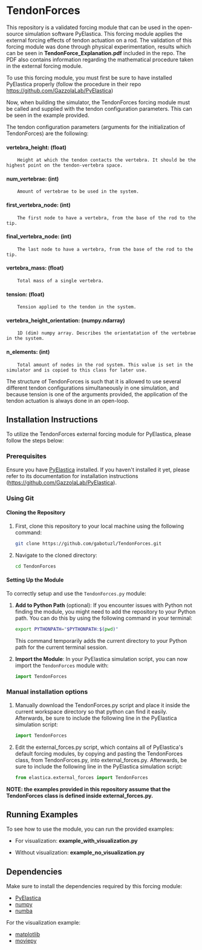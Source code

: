 # TendonForces
This repository is a validated forcing module that can be used in the open-source simulation software PyElastica. This forcing module applies the external forcing effects of tendon actuation on a rod. The validation of this forcing module was done through physical experimentation, results which can be seen in **TendonForce_Explanation.pdf** included in the repo. The PDF also contains information regarding the mathematical procedure taken in the external forcing module.


To use this forcing module, you must first be sure to have installed PyElastica properly (follow the procedure in their repo https://github.com/GazzolaLab/PyElastica)

Now, when building the simulator, the TendonForces forcing module must be called and supplied with the tendon configuration parameters. This can be seen in the example provided.

The tendon configuration parameters (arguments for the initialization of TendonForces) are the following:

#### vertebra_height: (float)
        Height at which the tendon contacts the vertebra. It should be the highest point on the tendon-vertebra space.
        
#### num_vertebrae: (int)
        Amount of vertebrae to be used in the system.
        
#### first_vertebra_node: (int)
        The first node to have a vertebra, from the base of the rod to the tip.
        
#### final_vertebra_node: (int)
        The last node to have a vertebra, from the base of the rod to the tip.
        
#### vertebra_mass: (float)
        Total mass of a single vertebra.
        
#### tension: (float)
        Tension applied to the tendon in the system.
        
#### vertebra_height_orientation: (numpy.ndarray)
        1D (dim) numpy array. Describes the orientatation of the vertebrae in the system.

#### n_elements: (int)
        Total amount of nodes in the rod system. This value is set in the simulator and is copied to this class for later use.

The structure of TendonForces is such that it is allowed to use several different tendon configurations simultaneously in one simulation, and because tension is one of the arguments provided, the application of the tendon actuation is always done in an open-loop.


## Installation Instructions

To utilize the TendonForces external forcing module for PyElastica, please follow the steps below:

### Prerequisites

Ensure you have [PyElastica](https://github.com/GazzolaLab/PyElastica) installed. If you haven't installed it yet, please refer to its documentation for installation instructions (https://github.com/GazzolaLab/PyElastica).

### Using Git
#### Cloning the Repository

1. First, clone this repository to your local machine using the following command:
   ```bash
   git clone https://github.com/gabotuzl/TendonForces.git
   ```

2. Navigate to the cloned directory:
   ```bash
   cd TendonForces
   ```

#### Setting Up the Module

To correctly setup and use the `TendonForces.py` module:

1. **Add to Python Path** (optional): If you encounter issues with Python not finding the module, you might need to add the repository to your Python path. You can do this by using the following command in your terminal:
   ```bash
   export PYTHONPATH="$PYTHONPATH:$(pwd)"
   ```
   This command temporarily adds the current directory to your Python path for the current terminal session.

2. **Import the Module**: In your PyElastica simulation script, you can now import the `TendonForces` module with:
   ```python
   import TendonForces
   ```
### Manual installation options
1. Manually download the TendonForces.py script and place it inside the current workspace directory so that python can find it easily. Afterwards, be sure to include the following line in the PyElastica simulation script:
   ```python
   import TendonForces
   ```
3. Edit the external_forces.py script, which contains all of PyElastica's default forcing modules, by copying and pasting the TendonForces class, from TendonForces.py, into external_forces.py. Afterwards, be sure to include the following line in the PyElastica simulation script:
   ```python
   from elastica.external_forces import TendonForces
   ```

**NOTE: the examples provided in this repository assume that the TendonForces class is defined inside external_forces.py.**
## Running Examples

To see how to use the module, you can run the provided examples:

- For visualization: **example_with_visualization.py**

- Without visualization: **example_no_visualization.py**

## Dependencies

Make sure to install the dependencies required by this forcing module:
- [PyElastica](https://github.com/GazzolaLab/PyElastica)
- [numpy](https://numpy.org/)
- [numba](https://numba.pydata.org/)

For the visualization example:
- [matplotlib](https://matplotlib.org/)
- [moviepy](https://zulko.github.io/moviepy/)



